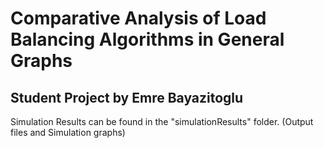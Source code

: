 # Comparative Analysis of Load Balancing Algorithms in General Graphs

## Student Project by Emre Bayazitoglu

Simulation Results can be found in the "simulationResults" folder. (Output files and Simulation graphs)
